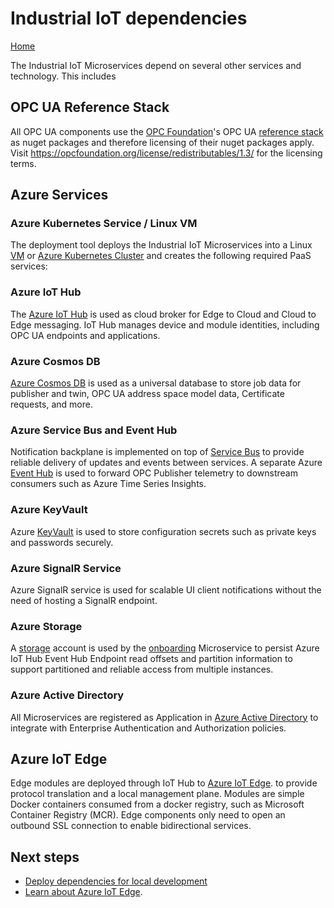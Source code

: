 # Industrial IoT dependencies

[Home](../readme.md)

The Industrial IoT Microservices depend on several other services and technology. This includes

## OPC UA Reference Stack

All OPC UA components use the [OPC Foundation](https://opcfoundation.org/)'s OPC UA [reference stack](https://github.com/OPCFoundation/UA-.NETStandard) as nuget packages and therefore licensing of their nuget packages apply. Visit https://opcfoundation.org/license/redistributables/1.3/ for the licensing terms.

## Azure Services

### Azure Kubernetes Service / Linux VM

The deployment tool deploys the Industrial IoT Microservices into a Linux [VM](https://azure.microsoft.com/en-us/services/virtual-machines/) or [Azure Kubernetes Cluster](https://azure.microsoft.com/en-us/services/kubernetes-service/) and creates the following required PaaS services:

### Azure IoT Hub

The [Azure IoT Hub](https://azure.microsoft.com/en-us/services/iot-hub/) is used as cloud broker for Edge to Cloud and Cloud to Edge messaging.   IoT Hub manages device and module identities, including OPC UA endpoints and applications.

### Azure Cosmos DB

[Azure Cosmos DB](https://azure.microsoft.com/en-us/services/cosmos-db/) is used as a universal database to store job data for publisher and twin, OPC UA address space model data, Certificate requests, and more.

### Azure Service Bus and Event Hub

Notification backplane is implemented on top of [Service Bus](https://azure.microsoft.com/en-us/services/service-bus/) to provide reliable delivery of updates and events between services.   A separate Azure [Event Hub](https://azure.microsoft.com/en-us/services/event-hubs/) is used to forward OPC Publisher telemetry to downstream consumers such as Azure Time Series Insights.

### Azure KeyVault

Azure [KeyVault](https://azure.microsoft.com/en-us/services/key-vault/) is used to store configuration secrets such as private keys and passwords securely.

### Azure SignalR Service

Azure SignalR service is used for scalable UI client notifications without the need of hosting a SignalR endpoint.

### Azure Storage

A [storage](https://azure.microsoft.com/en-us/services/storage/blobs/) account is used by the [onboarding](onboarding.md) Microservice to persist Azure IoT Hub Event Hub Endpoint read offsets and partition information to support partitioned and reliable access from multiple instances.

### Azure Active Directory

All Microservices are registered as Application in [Azure Active Directory](https://azure.microsoft.com/en-us/services/active-directory/) to integrate with Enterprise Authentication and Authorization policies.

## Azure IoT Edge

Edge modules are deployed through IoT Hub to [Azure IoT Edge](https://azure.microsoft.com/services/iot-edge/). to provide protocol translation and a local management plane.  Modules are simple Docker containers consumed from a docker registry, such as Microsoft Container Registry (MCR).  Edge components only need to open an outbound SSL connection to enable bidirectional services.

## Next steps

- [Deploy dependencies for local development](../deploy/howto-deploy-local.md)
- [Learn about Azure IoT Edge](https://azure.microsoft.com/services/iot-edge/).
